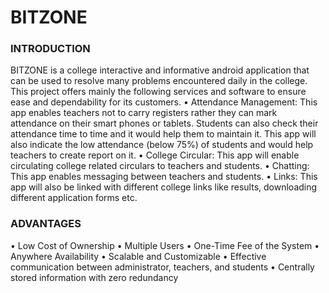 # BITZONE

<h3>INTRODUCTION</h3>

BITZONE is a college interactive and informative android application that can be used to
resolve many problems encountered daily in the college. This project offers mainly the
following services and software to ensure ease and dependability for its customers.
• Attendance Management: This app enables teachers not to carry registers rather they
can mark attendance on their smart phones or tablets. Students can also check their
attendance time to time and it would help them to maintain it. This app will also
indicate the low attendance (below 75%) of students and would help teachers to create
report on it.
• College Circular: This app will enable circulating college related circulars to teachers
and students.
• Chatting: This app enables messaging between teachers and students.
• Links: This app will also be linked with different college links like results,
downloading different application forms etc.

<h3>ADVANTAGES</h3>
• Low Cost of Ownership
• Multiple Users
• One-Time Fee of the System
• Anywhere Availability
• Scalable and Customizable
• Effective communication between administrator, teachers, and students
• Centrally stored information with zero redundancy

